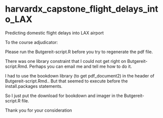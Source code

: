 # harvardx_capstone_flight_delays_into_LAX
Predicting domestic flight delays into LAX airport

To the course adjudicator:

Please run the Butgereit-script.R before you try to regenerate the pdf file.

There was one library constraint that I could not get right on Butgereit-script.Rmd.  Perhaps you can email me and tell me how to do it.

I had to use the bookdown library (to get pdf_document2) in the header of Butgereit-script.Rmd..  But that seemed to execute before the install.packages statements.

So I just put the download for bookdown and imager in the Butgereit-script.R file.

Thank you for your consideration

